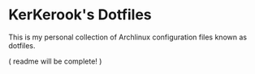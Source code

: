 # KerKerook's Dotfiles
This is my personal collection of Archlinux configuration files known as dotfiles.
 
 ( readme will be complete! )
 
